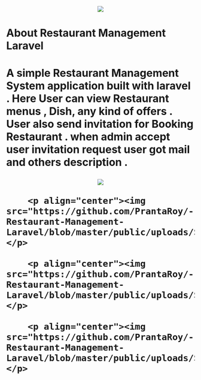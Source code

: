 <p align="center"><img src="https://github.com/PrantaRoy/-Restaurant-Management-Laravel/blob/master/public/uploads/Screenshot_1.png"></p>


 <h1>About Restaurant Management Laravel <h1>


 <p>A simple  Restaurant Management System application built with laravel . Here User can view Restaurant menus , Dish, any kind of offers . User also send invitation for Booking  Restaurant . when admin accept user invitation request user got mail and others description .        <p align="center"><img src="https://github.com/PrantaRoy/-Restaurant-Management-Laravel/blob/master/public/uploads/Screenshot_2.png"> </p> 
        

        <p align="center"><img src="https://github.com/PrantaRoy/-Restaurant-Management-Laravel/blob/master/public/uploads/Screenshot_3.png"></p>
        
        <p align="center"><img src="https://github.com/PrantaRoy/-Restaurant-Management-Laravel/blob/master/public/uploads/Screenshot_4.png"></p>
        
        <p align="center"><img src="https://github.com/PrantaRoy/-Restaurant-Management-Laravel/blob/master/public/uploads/Screenshot_5.png"></p>
      

